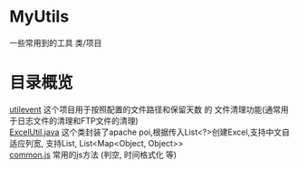 # MyUtils
一些常用到的工具 类/项目

# 目录概览
[utilevent](utilevent) 这个项目用于按照配置的文件路径和保留天数 的 文件清理功能(通常用于日志文件的清理和FTP文件的清理)   
[ExcelUtil.java](ExcelUtil.java) 这个类封装了apache poi,根据传入List<?>创建Excel,支持中文自适应列宽, 支持List<T>, List<Map<Object, Object>>  
[common.js](common.js) 常用的js方法 (判空, 时间格式化 等)
